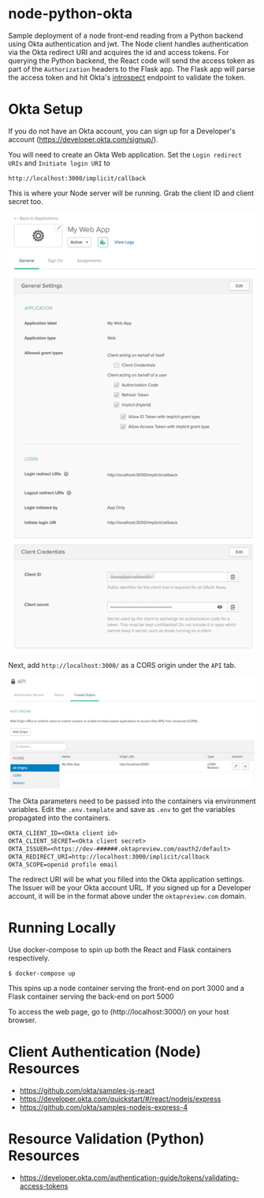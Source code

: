 # node-python-okta

Sample deployment of a node front-end reading from a Python backend using Okta authentication and jwt. The Node
client handles authentication via the Okta redirect URI and acquires the id and access tokens. For querying the Python
backend, the React code will send the access token as part of the `Authorization` headers to the Flask app. The
Flask app will parse the access token and hit Okta's [introspect](https://developer.okta.com/docs/api/resources/oidc#introspect)
endpoint to validate the token.

# Okta Setup

If you do not have an Okta account, you can sign up for a Developer's account (https://developer.okta.com/signup/).

You will need to create an Okta Web application. Set the `Login redirect URIs` and `Initiate login URI` to

    http://localhost:3000/implicit/callback

This is where your Node server will be running. Grab the client ID and client secret too.

![Okta app](./okta_app.png)

Next, add `http://localhost:3000/` as a CORS origin under the `API` tab.

![Okta trusted origin](./okta_trusted_origin.png)

The Okta parameters need to be passed into the containers via environment variables. Edit the `.env.template` and
save as `.env` to get the variables propagated into the containers.

    OKTA_CLIENT_ID=<Okta client id>
    OKTA_CLIENT_SECRET=<Okta client secret>
    OKTA_ISSUER=<https://dev-######.oktapreview.com/oauth2/default>
    OKTA_REDIRECT_URI=http://localhost:3000/implicit/callback
    OKTA_SCOPE=openid profile email

The redirect URI will be what you filled into the Okta application settings. The Issuer will be your Okta account URL.
If you signed up for a Developer account, it will be in the format above under the `oktapreview.com` domain.

# Running Locally

Use docker-compose to spin up both the React and Flask containers respectively.

    $ docker-compose up

This spins up a node container serving the front-end on port 3000 and a Flask container serving the back-end
on port 5000

To access the web page, go to (http://localhost:3000/) on your host browser.

# Client Authentication (Node) Resources

* https://github.com/okta/samples-js-react
* https://developer.okta.com/quickstart/#/react/nodejs/express
* https://github.com/okta/samples-nodejs-express-4

# Resource Validation (Python) Resources

* https://developer.okta.com/authentication-guide/tokens/validating-access-tokens
